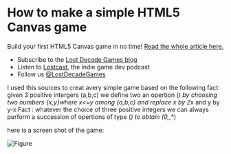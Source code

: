 # How to make a simple HTML5 Canvas game

Build your first HTML5 Canvas game in no time! [Read the whole article here.](http://www.lostdecadegames.com/how-to-make-a-simple-html5-canvas-game/)

* Subscribe to the [Lost Decade Games blog](http://www.lostdecadegames.com/rss.xml)
* Listen to [Lostcast](http://www.lostdecadegames.com/lostcast/), the indie game dev podcast
* Follow us [@LostDecadeGames](https://twitter.com/LostDecadeGames)


I used this sources to creat avery simple game based on the following fact: given 3 positive intergers (a,b,c) we define two an opertion (*) by choosing two numbers {x,y}where x<=y among {a,b,c} and replace x by 2*x and y by y-x
Fact :
whatever the choice of three positive integers we can always perform a succession of opertions of type (*) to obtain (0,*,*)

here is a screen shot of the game:



![Figure](https://raw.githubusercontent.com/yassmarzou/C-shared-memory/master/game_screen.png)
